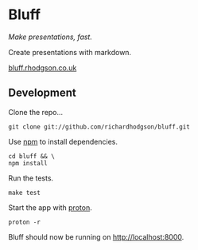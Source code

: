 # Bluff

*Make presentations, fast.*

Create presentations with markdown.

[bluff.rhodgson.co.uk](http://bluff.rhodgson.co.uk)

## Development

Clone the repo...

    git clone git://github.com/richardhodgson/bluff.git

Use [npm](http://npmjs.org) to install dependencies.

    cd bluff && \
    npm install

Run the tests.

    make test

Start the app with [proton](https://github.com/usenode/proton.js).

    proton -r

Bluff should now be running on [http://localhost:8000](http://localhost:8000).
